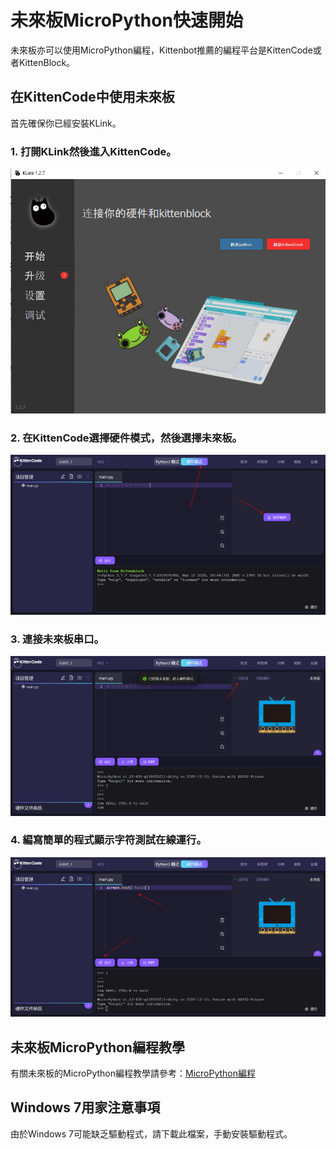 # 未來板MicroPython快速開始

未來板亦可以使用MicroPython編程，Kittenbot推薦的編程平台是KittenCode或者KittenBlock。

## 在KittenCode中使用未來板

首先確保你已經安裝KLink。

### 1. 打開KLink然後進入KittenCode。

![](../images/micropython1.png)

### 2. 在KittenCode選擇硬件模式，然後選擇未來板。

![](../images/micropython2.png)

### 3. 連接未來板串口。

![](../images/micropython3.png)

### 4. 編寫簡單的程式顯示字符測試在線運行。

![](../images/micropython4.png)

## 未來板MicroPython編程教學

有關未來板的MicroPython編程教學請參考：[MicroPython編程]()

## Windows 7用家注意事項

由於Windows 7可能缺乏驅動程式，請下載此檔案，手動安裝驅動程式。
